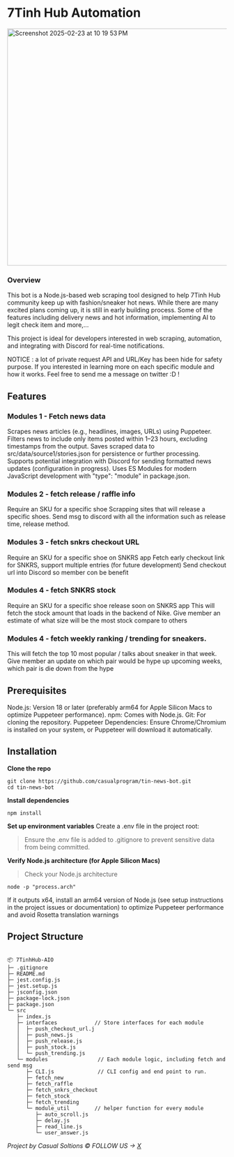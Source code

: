# 7Tinh Hub Automation

<img width="543" alt="Screenshot 2025-02-23 at 10 19 53 PM" src="https://github.com/user-attachments/assets/b727687a-2ef9-4980-af14-5f53bd6259d0" />


### Overview
This bot is a Node.js-based web scraping tool designed to help 7Tinh Hub community keep up with fashion/sneaker hot news. While there are many excited plans coming up, it is still in early building process. Some of the features including delivery news and hot information, implementing AI to legit check item and more,...

This project is ideal for developers interested in web scraping, automation, and integrating with Discord for real-time notifications.

NOTICE : a lot of private request API and URL/Key has been hide for safety purpose. If you interested in learning more on each specific module and how it works. Feel free to send me a message on twitter :D !

## Features
### Modules 1 - Fetch news data
Scrapes news articles (e.g., headlines, images, URLs) using Puppeteer.
Filters news to include only items posted within 1–23 hours, excluding timestamps from the output.
Saves scraped data to src/data/source1/stories.json for persistence or further processing.
Supports potential integration with Discord for sending formatted news updates (configuration in progress).
Uses ES Modules for modern JavaScript development with "type": "module" in package.json.

### Modules 2 - fetch release / raffle info
Require an SKU for a specific shoe
Scrapping sites that will release a specific shoes.
Send msg to discord with all the information such as release time, release method.

### Modules 3 - fetch  snkrs checkout URL
Require an SKU for a specific shoe on SNKRS app
Fetch early checkout link for SNKRS, support multiple entries (for future development)
Send checkout url into Discord so member con be benefit

### Modules 4 - fetch SNKRS stock
Require an SKU for a specific shoe release soon on SNKRS app
This will fetch the stock amount that loads in the backend of Nike.
Give member an estimate of what size will be the most stock compare to others

### Modules 4 - fetch weekly ranking / trending for sneakers.
This will fetch the top 10 most popular / talks about sneaker in that week.
Give member an update on which pair would be hype up upcoming weeks, which pair is die down from the hype

## Prerequisites
Node.js: Version 18 or later (preferably arm64 for Apple Silicon Macs to optimize Puppeteer performance).
npm: Comes with Node.js.
Git: For cloning the repository.
Puppeteer Dependencies: Ensure Chrome/Chromium is installed on your system, or Puppeteer will download it automatically.


## Installation
**Clone the repo**
```
git clone https://github.com/casualprogram/tin-news-bot.git
cd tin-news-bot
```

**Install dependencies**
```
npm install
```

**Set up environment variables**
Create a .env file in the project root:
> Ensure the .env file is added to .gitignore to prevent sensitive data from being committed.

**Verify Node.js architecture (for Apple Silicon Macs)**
> Check your Node.js architecture

```
node -p "process.arch"
```

If it outputs x64, install an arm64 version of Node.js (see setup instructions in the project issues or documentation) to optimize Puppeteer performance and avoid Rosetta translation warnings


## Project Structure

```

📦 7TinhHub-AIO
├─ .gitignore
├─ README.md
├─ jest.config.js
├─ jest.setup.js
├─ jsconfig.json
├─ package-lock.json
├─ package.json
└─ src
   ├─ index.js
   ├─ interfaces            // Store interfaces for each module
   │  ├─ push_checkout_url.j
   │  ├─ push_news.js
   │  ├─ push_release.js
   │  ├─ push_stock.js
   │  └─ push_trending.js
   └─ modules                // Each module logic, including fetch and send msg
      ├─ CLI.js              // CLI config and end point to run.
      ├─ fetch_new
      ├─ fetch_raffle
      ├─ fetch_snkrs_checkout
      ├─ fetch_stock
      ├─ fetch_trending
      └─ module_util        // helper function for every module
         ├─ auto_scroll.js
         ├─ delay.js
         ├─ read_line.js
         └─ user_answer.js

```




*Project by Casual Soltions ©️*
*FOLLOW US -> [X](https://x.com/CasualAIO)*